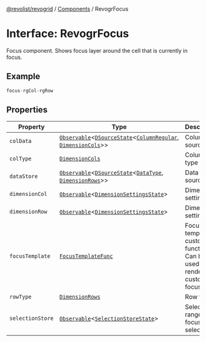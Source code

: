 [@revolist/revogrid](README.md) / [Components](Namespace.Components.md) / RevogrFocus

# Interface: RevogrFocus

Focus component. Shows focus layer around the cell that is currently in focus.

## Example

```ts
focus-rgCol-rgRow
```

## Properties

| Property | Type | Description | Defined in |
| ------ | ------ | ------ | ------ |
| `colData` | [`Observable`](TypeAlias.Observable.md)\<[`DSourceState`](TypeAlias.DSourceState.md)\<[`ColumnRegular`](Interface.ColumnRegular.md), [`DimensionCols`](TypeAlias.DimensionCols.md)\>\> | Column source | [src/components.d.ts:410](https://github.com/revolist/revogrid/blob/c9c4fc1791ac452c4c9470419263ce544ebb624f/src/components.d.ts#L410) |
| `colType` | [`DimensionCols`](TypeAlias.DimensionCols.md) | Column type | [src/components.d.ts:414](https://github.com/revolist/revogrid/blob/c9c4fc1791ac452c4c9470419263ce544ebb624f/src/components.d.ts#L414) |
| `dataStore` | [`Observable`](TypeAlias.Observable.md)\<[`DSourceState`](TypeAlias.DSourceState.md)\<[`DataType`](TypeAlias.DataType.md), [`DimensionRows`](TypeAlias.DimensionRows.md)\>\> | Data rows source | [src/components.d.ts:418](https://github.com/revolist/revogrid/blob/c9c4fc1791ac452c4c9470419263ce544ebb624f/src/components.d.ts#L418) |
| `dimensionCol` | [`Observable`](TypeAlias.Observable.md)\<[`DimensionSettingsState`](Interface.DimensionSettingsState.md)\> | Dimension settings X | [src/components.d.ts:422](https://github.com/revolist/revogrid/blob/c9c4fc1791ac452c4c9470419263ce544ebb624f/src/components.d.ts#L422) |
| `dimensionRow` | [`Observable`](TypeAlias.Observable.md)\<[`DimensionSettingsState`](Interface.DimensionSettingsState.md)\> | Dimension settings Y | [src/components.d.ts:426](https://github.com/revolist/revogrid/blob/c9c4fc1791ac452c4c9470419263ce544ebb624f/src/components.d.ts#L426) |
| `focusTemplate` | [`FocusTemplateFunc`](TypeAlias.FocusTemplateFunc.md) | Focus template custom function. Can be used to render custom focus layer. | [src/components.d.ts:430](https://github.com/revolist/revogrid/blob/c9c4fc1791ac452c4c9470419263ce544ebb624f/src/components.d.ts#L430) |
| `rowType` | [`DimensionRows`](TypeAlias.DimensionRows.md) | Row type | [src/components.d.ts:434](https://github.com/revolist/revogrid/blob/c9c4fc1791ac452c4c9470419263ce544ebb624f/src/components.d.ts#L434) |
| `selectionStore` | [`Observable`](TypeAlias.Observable.md)\<[`SelectionStoreState`](TypeAlias.SelectionStoreState.md)\> | Selection, range, focus for selection | [src/components.d.ts:438](https://github.com/revolist/revogrid/blob/c9c4fc1791ac452c4c9470419263ce544ebb624f/src/components.d.ts#L438) |
